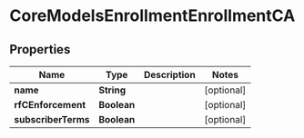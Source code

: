 

# CoreModelsEnrollmentEnrollmentCA


## Properties

| Name | Type | Description | Notes |
|------------ | ------------- | ------------- | -------------|
|**name** | **String** |  |  [optional] |
|**rfCEnforcement** | **Boolean** |  |  [optional] |
|**subscriberTerms** | **Boolean** |  |  [optional] |



